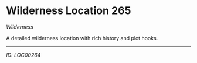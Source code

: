 # Wilderness Location 265

*Wilderness*

A detailed wilderness location with rich history and plot hooks.

---
*ID: LOC00264*